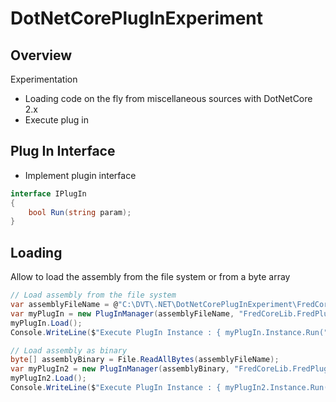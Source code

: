 # DotNetCorePlugInExperiment

## Overview

Experimentation 
- Loading code on the fly from miscellaneous sources with DotNetCore 2.x
- Execute plug in 

## Plug In Interface

- Implement plugin interface 

```cs
interface IPlugIn
{
    bool Run(string param);
}
```

## Loading

Allow to load the assembly from the file system or from a byte array

```cs
// Load assembly from the file system
var assemblyFileName = @"C:\DVT\.NET\DotNetCorePlugInExperiment\FredCoreLib\bin\Debug\netcoreapp2.1\FredCoreLib.dll";
var myPlugIn = new PlugInManager(assemblyFileName, "FredCoreLib.FredPlugIn");
myPlugIn.Load();
Console.WriteLine($"Execute PlugIn Instance : { myPlugIn.Instance.Run("myParam1") }");

// Load assembly as binary
byte[] assemblyBinary = File.ReadAllBytes(assemblyFileName);
var myPlugIn2 = new PlugInManager(assemblyBinary, "FredCoreLib.FredPlugIn");
myPlugIn2.Load();
Console.WriteLine($"Execute PlugIn Instance : { myPlugIn2.Instance.Run("myParam1") }");
```